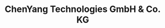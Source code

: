 ---
title: "ChenYang Technologies GmbH & Co. KG"
url: /finsing/chenyang-technologies-gmbh-und-co-kg/
shop: Allgemein
---